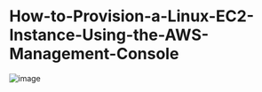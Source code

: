 # How-to-Provision-a-Linux-EC2-Instance-Using-the-AWS-Management-Console
![image](https://github.com/Samuel-Kaniel/How-to-Provision-a-Linux-EC2-Instance-Using-the-AWS-Management-Console/assets/83005750/1ea31e2e-0cf0-4d26-a01a-59f367f147e2)
